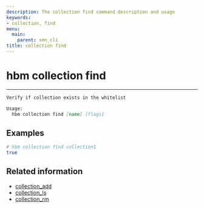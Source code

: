```yaml
---
description: The collection find command description and usage
keywords:
- collection, find
menu:
  main:
    parent: smn_cli
title: collection find
---
```


# hbm collection find
***

```markdown
Verify if collection exists in the whitelist

Usage:
  hbm collection find [name] [flags]
```

## Examples

```bash
# hbm collection find collection1
true
```

## Related information

* [collection_add](collection_add.md)
* [collection_ls](collection_ls.md)
* [collection_rm](collection_rm.md)
